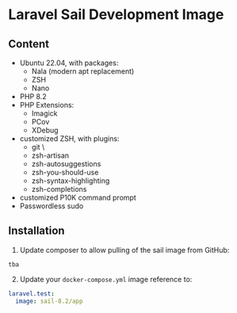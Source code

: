 # Laravel Sail Development Image

## Content
- Ubuntu 22.04, with packages:
	- Nala (modern apt replacement)
	- ZSH
	- Nano
- PHP 8.2 
- PHP Extensions:
	- Imagick
	- PCov
	- XDebug
- customized ZSH, with plugins:
	- git \
	- zsh-artisan
	- zsh-autosuggestions
	- zsh-you-should-use
	- zsh-syntax-highlighting
	- zsh-completions
- customized P10K command prompt
- Passwordless sudo

## Installation
1. Update composer to allow pulling of the sail image from GitHub:
  ```
  tba
  ```
2. Update your `docker-compose.yml` image reference to:
  ```yml
  laravel.test:
    image: sail-8.2/app
  ```
